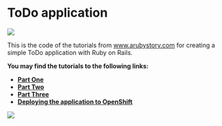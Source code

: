# ToDo application

![](http://2.bp.blogspot.com/-vSvB3qOWx8E/UqJ6HzPNnqI/AAAAAAAAAlg/gw9xz9uB36Y/s640/6.png)

This is the code of the tutorials from www.arubystory.com for creating a simple ToDo application with Ruby on Rails.

**You may find the tutorials to the following links:**
* [**Part One**](http://www.arubystory.com/2013/12/tutorial-creating-simple-todo.html)
* [**Part Two**](http://www.arubystory.com/2013/12/rails-todo-tutorial-part-two.html)
* [**Part Three**](http://www.arubystory.com/2013/12/creating-simple-todo-application-with.html)
* [**Deploying the application to OpenShift**](http://www.arubystory.com/2013/12/tutorial-todo-rails-openshift.html)


![](http://1.bp.blogspot.com/-NXzY4nuli0g/UrQpgehMmnI/AAAAAAAAAvE/U-YGvUPVbxQ/s640/13.png)

